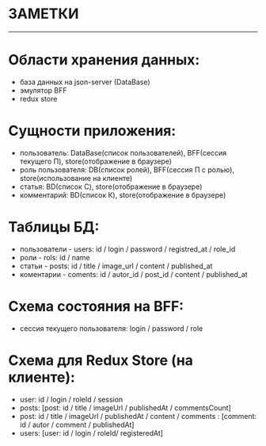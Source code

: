 # ЗАМЕТКИ

---

# Области хранения данных:

-   база данных на json-server (DataBase)
-   эмулятор BFF
-   redux store

# Сущности приложения:

-   пользователь: DataBase(список пользователей), BFF(сессия текущего П), store(отображение в браузере)
-   роль пользователя: DB(список ролей), BFF(сессия П с ролью), store(использование на клиенте)
-   статья: BD(список С), store(отображение в браузере)
-   комментарий: BD(список К), store(отображение в браузере)

# Таблицы БД:

-   пользователи - users: id / login / password / registred_at / role_id
-   роли - rols: id / name
-   статьи - posts: id / title / image_url / content / published_at
-   коментарии - coments: id / autor_id / post_id / content / published_at

# Схема состояния на BFF:

-   сессия текущего пользователя: login / password / role

# Схема для Redux Store (на клиенте):

-   user: id / login / roleId / session
-   posts: [post: id / title / imageUrl / publishedAt / commentsCount]
-   post: id / title / imageUrl / publishedAt / content / comments : [comment: id / autor / comment / publishedAt]
-   users: [user: id / login / roleId/ registeredAt]
